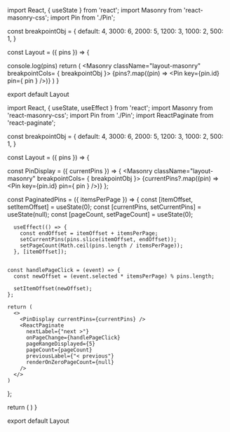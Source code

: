 import React, { useState } from 'react';
import Masonry from 'react-masonry-css'; 
import Pin from './Pin';

const breakpointObj = {
    default: 4,
    3000: 6,
    2000: 5,
    1200: 3,
    1000: 2,
    500: 1,
}

const Layout = ({ pins }) => {
  
console.log(pins)
  return (
    <Masonry className="layout-masonry" breakpointCols= { breakpointObj }>
    {pins?.map((pin) => <Pin key={pin.id} pin={ pin } />)}
    </Masonry>
  )
}

export default Layout




































import React, { useState, useEffect } from 'react';
import Masonry from 'react-masonry-css'; 
import Pin from './Pin';
import ReactPaginate from 'react-paginate';

const breakpointObj = {
    default: 4,
    3000: 6,
    2000: 5,
    1200: 3,
    1000: 2,
    500: 1,
}

const Layout = ({ pins }) => {

  const PinDisplay = ({ currentPins }) => {
    <Masonry className="layout-masonry" breakpointCols= { breakpointObj }>
    {currentPins?.map((pin) => <Pin key={pin.id} pin={ pin } />)}
    </Masonry>
  };

  const PaginatedPins = ({ itemsPerPage }) => {
    const [itemOffset, setItemOffset] = useState(0);
    const [currentPins, setCurrentPins] = useState(null);
    const [pageCount, setPageCount] = useState(0);

      useEffect(() => {
        const endOffset = itemOffset + itemsPerPage;
        setCurrentPins(pins.slice(itemOffset, endOffset));
        setPageCount(Math.ceil(pins.length / itemsPerPage));
      }, [itemOffset]);    


    const handlePageClick = (event) => {
      const newOffset = (event.selected * itemsPerPage) % pins.length;

      setItemOffset(newOffset);
    };

    return (
      <>
        <PinDisplay currentPins={currentPins} />
        <ReactPaginate
          nextLabel={"next >"}
          onPageChange={handlePageClick}
          pageRangeDisplayed={5}
          pageCount={pageCount}
          previousLabel={"< previous"}
          renderOnZeroPageCount={null}
        />
      </>
    )
  };
  

  return (
     <PaginatedPins itemsPerPage={5} />
  )
}

export default Layout







